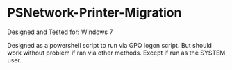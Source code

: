 # PSNetwork-Printer-Migration
Designed and Tested for: Windows 7

Designed as a powershell script to run via GPO logon script. 
But should work without problem if ran via other methods. Except if run as the SYSTEM user. 
